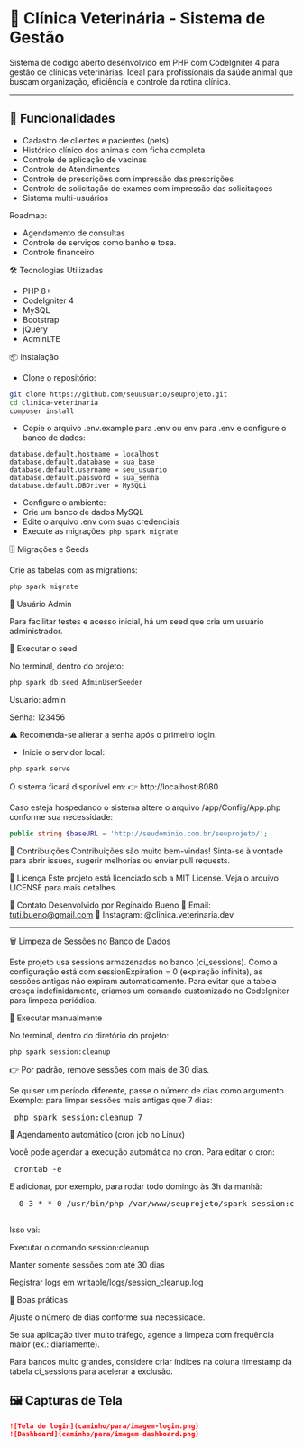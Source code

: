 # 🐾 Clínica Veterinária - Sistema de Gestão

Sistema de código aberto desenvolvido em PHP com CodeIgniter 4 para gestão de clínicas veterinárias. Ideal para profissionais da saúde animal que buscam organização, eficiência e controle da rotina clínica.

---

## 🚀 Funcionalidades

- Cadastro de clientes e pacientes (pets)
- Histórico clínico dos animais com ficha completa
- Controle de aplicação de vacinas
- Controle de Atendimentos
- Controle de prescrições com impressão das prescrições
- Controle de solicitação de exames com impressão das solicitaçoes
- Sistema multi-usuários

Roadmap:

- Agendamento de consultas
- Controle de serviços como banho e tosa.
- Controle financeiro



🛠️ Tecnologias Utilizadas
- PHP 8+
- CodeIgniter 4
- MySQL
- Bootstrap
- jQuery
- AdminLTE 

📦 Instalação
- Clone o repositório:

```bash
git clone https://github.com/seuusuario/seuprojeto.git
cd clinica-veterinaria
composer install
```

- Copie o arquivo .env.example para .env ou env para .env e configure o banco de dados:

```pgsql
database.default.hostname = localhost
database.default.database = sua_base
database.default.username = seu_usuario
database.default.password = sua_senha
database.default.DBDriver = MySQLi
```

- Configure o ambiente:
- Crie um banco de dados MySQL
- Edite o arquivo .env com suas credenciais
- Execute as migrações:
`php spark migrate`

🗄️ Migrações e Seeds

Crie as tabelas com as migrations:

```bash
php spark migrate
```


👤 Usuário Admin

Para facilitar testes e acesso inicial, há um seed que cria um usuário administrador.

🔹 Executar o seed

No terminal, dentro do projeto:

```bash
php spark db:seed AdminUserSeeder
```

Usuario: admin

Senha: 123456

⚠️ Recomenda-se alterar a senha após o primeiro login.



- Inicie o servidor local:
```bash
php spark serve
```

O sistema ficará disponível em:
👉 http://localhost:8080

Caso esteja hospedando o sistema altere o arquivo /app/Config/App.php conforme sua necessidade:

```php
public string $baseURL = 'http://seudominio.com.br/seuprojeto/';
```

👥 Contribuições
Contribuições são muito bem-vindas! Sinta-se à vontade para abrir issues, sugerir melhorias ou enviar pull requests.

📄 Licença
Este projeto está licenciado sob a MIT License. Veja o arquivo LICENSE para mais detalhes.

📣 Contato
Desenvolvido por Reginaldo Bueno
📧 Email: tuti.bueno@gmail.com
🐾 Instagram: @clinica.veterinaria.dev


---

🗑️ Limpeza de Sessões no Banco de Dados

Este projeto usa sessions armazenadas no banco (ci_sessions).
Como a configuração está com sessionExpiration = 0 (expiração infinita), as sessões antigas não expiram automaticamente.
Para evitar que a tabela cresça indefinidamente, criamos um comando customizado no CodeIgniter para limpeza periódica.

🔹 Executar manualmente

No terminal, dentro do diretório do projeto:

```bash 
php spark session:cleanup
```


👉 Por padrão, remove sessões com mais de 30 dias.

Se quiser um período diferente, passe o número de dias como argumento.
Exemplo: para limpar sessões mais antigas que 7 dias:


<pre> php spark session:cleanup 7 </pre>

🔹 Agendamento automático (cron job no Linux)

Você pode agendar a execução automática no cron.
Para editar o cron:

<pre> crontab -e </pre>

E adicionar, por exemplo, para rodar todo domingo às 3h da manhã:

<pre>  0 3 * * 0 /usr/bin/php /var/www/seuprojeto/spark session:cleanup 30 >> /var/www/seuprojeto/writable/logs/session_cleanup.log 2>&1
  </pre>


Isso vai:

Executar o comando session:cleanup

Manter somente sessões com até 30 dias

Registrar logs em writable/logs/session_cleanup.log

🔹 Boas práticas

Ajuste o número de dias conforme sua necessidade.

Se sua aplicação tiver muito tráfego, agende a limpeza com frequência maior (ex.: diariamente).

Para bancos muito grandes, considere criar índices na coluna timestamp da tabela ci_sessions para acelerar a exclusão.


## 🖼️ Capturas de Tela

> 

```markdown
![Tela de login](caminho/para/imagem-login.png)
![Dashboard](caminho/para/imagem-dashboard.png)


